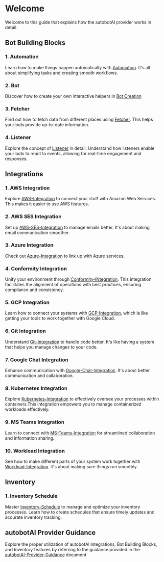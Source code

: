 # Welcome
Welcome to this guide that explains how the autobotAI provider works in detail.


## Bot Building Blocks

### 1. Automation
Learn how to make things happen automatically with [Automation](resources/resource_automation.md). It's all about simplifying tasks and creating smooth workflows. 

### 2. Bot
Discover how to create your own interactive helpers in [Bot Creation](resources/resource_bot.md)

### 3. Fetcher
Find out how to fetch data from different places using [Fetcher](resources/resource_fetcher.md). This helps your bots provide up-to-date information. 

### 4. Listener 
Explore the concept of [Listener](resources/resource_listener.md) in detail. Understand how listeners enable your bots to react to events, allowing for real-time engagement and responses.


## Integrations


### 1. AWS Integration
Explore [AWS-Integration](resources/resource_aws_integration.md) to connect your stuff with Amazon Web Services. This makes it easier to use AWS features.

### 2. AWS SES Integration
Set up [AWS-SES-Integration](resources/resource_aws_ses_configure_integration.md) to manage emails better. It's about making email communication smoother.


### 3. Azure Integration
Check out [Azure-Integration](resources/resource_azure_integration.md) to link up with  Azure services. 

### 4. Conformity Integration
Unify your environment through [Conformity-INtegration](resources/resource_conformity_integration.md). This integration facilitates the alignment of operations with best practices, ensuring compliance and consistency.

### 5. GCP Integration
Learn how to connect your systems with [GCP-Integration](resources/resource_gcp_integration.md), which is like getting your tools to work together with Google Cloud.

### 6. Git Integration
Understand [Git-Integration](resources/resource_git_integration.md) to handle code better. It's like having a system that helps you manage changes to your code.

### 7. Google Chat Integration
Enhance communication  with [Google-Chat-Integration](resources/resource_google_chat_integration.md). It's about better communication and collaboration.

### 8. Kubernetes Integration
Explore [Kubernetes-Integration](resources/resource_kubernetes_integration.md) to effectively oversee your processes within containers.This integration empowers you to manage containerized workloads effectively.


### 9. MS Teams Integration
Learn to connect with [MS-Teams-Integration](resources/resource_msteams_integration.md) for streamlined collaboration and information sharing. 

### 10. Workload Integration
See how to make different parts of your system work together with [Workload-Integration](resources/resource_workload_integration.md). It's about making sure things run smoothly.
 

## Inventory

### 1. Inventory Schedule
Master [Inventory-Schedule](resources/inventory_schedule.md) to manage and optimize your inventory processes. Learn how to create schedules that ensure timely updates and accurate inventory tracking. 

## autobotAI Provider Guidance 
Explore the proper utilization of autobotAI Integrations, Bot Building Blocks, and Inventory features by referring to the guidance provided in the [autobotAI-Provider-Guidance](resources/provider_guidance.md) document

    
